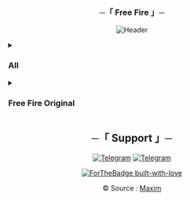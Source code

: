 <h3 align="center">
    ─「 Free Fire 」─
</h3>
<div align="center">

![Header](https://github.com/AL3X-Github/FreeFire/blob/main/Resources/Header.png)

</div>

<details>
<summary><h3><b>All</b></h3></summary>

 > <strong>Copyright :</strong> © Garena International.
 > <img src="https://te.legra.ph/file/463a73db05218ce3cf868.png">
 >

![1](https://freefiremobile-a.akamaihd.net/common/web_event/official2.ff.garena.all/img/20228/0e89beb84e7215a668631021ec47b2a3.jpg)

![2](https://freefiremobile-a.akamaihd.net/common/web_event/official2.ff.garena.all/img/20228/9d559ef5e41902ec0a58486d024f0cc2.jpg)

![3](https://freefiremobile-a.akamaihd.net/common/web_event/official2.ff.garena.all/img/20228/05d080ad04933bb7df903fe8b71b4c5b.jpg)

![4](https://freefiremobile-a.akamaihd.net/common/web_event/official2.ff.garena.all/img/20228/4660cdb1313984fb9ae2e593e51578ee.jpg)

![5](https://freefiremobile-a.akamaihd.net/common/web_event/official2.ff.garena.all/img/20228/afb93df893e61e08cf5d6be605d5df18.jpg)

![6](https://freefiremobile-a.akamaihd.net/common/web_event/official2.ff.garena.all/img/20228/496b4ee86871c4873fc1fa41b8bf53b4.jpg)

![FF](https://freefiremobile-a.akamaihd.net/common/web_event/official2.ff.garena.all/img/20228/fb6310a37c83359441f919ea82cf94d0.jpg)

![7](https://freefiremobile-a.akamaihd.net/common/web_event/official2.ff.garena.all/img/20228/944f7fd2fb428f2f9fc66934a077b21d.jpg)

![8](https://freefiremobile-a.akamaihd.net/common/web_event/official2.ff.garena.all/img/20228/890eb934584eb4ab345ed28f6a2465d1.jpg)

![9](https://freefiremobile-a.akamaihd.net/common/web_event/official2.ff.garena.all/img/20228/6b21be99d9101e7b53dc31c426496d74.jpg)

![10](https://freefiremobile-a.akamaihd.net/common/web_event/official2.ff.garena.all/img/20228/50d44b455b05afcf3e6c75b44d43604a.jpg)

![11](https://freefiremobile-a.akamaihd.net/common/web_event/official2.ff.garena.all/img/20228/cfdbba2383de959df30acc66ce5c0f27.jpg)

![12](https://freefiremobile-a.akamaihd.net/common/web_event/official2.ff.garena.all/img/20228/3a5e7902ba6c8bd437f3dbd9c8595720.jpg)

![13](https://freefiremobile-a.akamaihd.net/common/web_event/official2.ff.garena.all/img/20228/98726cc0c4db9604c8ebd3b22e448ad0.jpg)

![14](https://freefiremobile-a.akamaihd.net/common/web_event/official2.ff.garena.all/img/20228/c25b3b5dde32376ba74d1a16f2a497a1.jpg)

![15](https://freefiremobile-a.akamaihd.net/common/web_event/official2.ff.garena.all/img/20228/7f151167d8d7307d10504c2d6bd33e4a.jpg)

![16](https://freefiremobile-a.akamaihd.net/common/web_event/official2.ff.garena.all/img/20228/6f9a5fac7a6946d2d7fdf52fb61bebdc.jpg)

![17](https://freefiremobile-a.akamaihd.net/common/web_event/official2.ff.garena.all/img/20228/841d36cd54abf477d1e7ba60607e82e1.jpg)

![18](https://freefiremobile-a.akamaihd.net/common/web_event/official2.ff.garena.all/img/20228/8acf58d4741c9d63588bf0f69da31ea5.jpg)

![19](https://freefiremobile-a.akamaihd.net/common/web_event/official2.ff.garena.all/img/20228/eb1df6b57997fec0c4ec81648e744db2.jpg)

![20](https://freefiremobile-a.akamaihd.net/common/web_event/official2.ff.garena.all/img/20228/4a9a7338a467308315401ac84e77d782.jpg)

![21](https://freefiremobile-a.akamaihd.net/common/web_event/official2.ff.garena.all/img/20228/d9a9d90872601093a2a8d721e07b3ecc.jpg)

![22](https://freefiremobile-a.akamaihd.net/common/web_event/official2.ff.garena.all/img/20228/720a210bffb3f344eb9fde9f01660349.jpg)

![23](https://freefiremobile-a.akamaihd.net/common/web_event/official2.ff.garena.all/img/20228/df763ed6b8aa1e92b22d52920c6f02d5.jpg)

![24](https://freefiremobile-a.akamaihd.net/common/web_event/official2.ff.garena.all/img/20228/a2c7b63b4eb1f42670ab71b9a8bfdeb4.jpg)

![25](https://freefiremobile-a.akamaihd.net/common/web_event/official2.ff.garena.all/img/20228/6feede3ed3f88a1b734afeb968c7f79d.jpg)

![26](https://freefiremobile-a.akamaihd.net/common/web_event/official2.ff.garena.all/img/20228/580651e41dc04acd8d5ebde7dd195b5b.jpg)

![27](https://freefiremobile-a.akamaihd.net/common/web_event/official2.ff.garena.all/img/20228/0d427aa03c396a5b24d83c98952477c7.jpg)

![28](https://freefiremobile-a.akamaihd.net/common/web_event/official2.ff.garena.all/img/20228/d2d7506204b1a48c96431972317f65fd.jpg)

![29](https://freefiremobile-a.akamaihd.net/common/web_event/official2.ff.garena.all/img/20228/2a5625ae7c80d8f96a07fbb77dabacf1.jpg)

![30](https://freefiremobile-a.akamaihd.net/common/web_event/official2.ff.garena.all/img/20228/b8e115f711db784d4642faa190743843.jpg)

![31](https://freefiremobile-a.akamaihd.net/common/web_event/official2.ff.garena.all/img/20228/ce175bb3aa92b876fa979fdb26568134.jpg)

![32](https://freefiremobile-a.akamaihd.net/common/web_event/official2.ff.garena.all/img/20228/d0ce53bd10add290b7829d05112d0b59.jpg)

![33](https://freefiremobile-a.akamaihd.net/common/web_event/official2.ff.garena.all/img/20228/42e3bbf28d6eabc1acde958b950e9460.jpg)

![34](https://freefiremobile-a.akamaihd.net/common/web_event/official2.ff.garena.all/img/20228/b6adf3b3f08505ad211054167003a35c.jpg)

![35](https://freefiremobile-a.akamaihd.net/common/web_event/official2.ff.garena.all/img/20228/074b934851d22c4acf4c9158385a9069.jpg)

![36](https://freefiremobile-a.akamaihd.net/common/web_event/official2.ff.garena.all/img/20228/5f8e31182553d975284bc213280324b4.jpg)

![37](https://freefiremobile-a.akamaihd.net/common/web_event/official2.ff.garena.all/img/20228/1add22f1662299b1b00eee2078eb82c7.jpg)

![38](https://freefiremobile-a.akamaihd.net/common/web_event/official2.ff.garena.all/img/20228/b5bff60b2f9ad3364505580ac32bdca2.jpg)

![39](https://freefiremobile-a.akamaihd.net/common/web_event/official2.ff.garena.all/img/20228/b610b908f26c8cd93aca309e0606d96f.jpg)

![40](https://freefiremobile-a.akamaihd.net/common/web_event/official2.ff.garena.all/img/20228/f451dcd90dc130931fbb201b6b69b261.jpg)

![41](https://freefiremobile-a.akamaihd.net/common/web_event/official2.ff.garena.all/img/20228/92a97b2e8d7d1239486c745ba70ef056.jpg)

![42](https://freefiremobile-a.akamaihd.net/common/web_event/official2.ff.garena.all/img/20228/c1f397ad10bbc2b37221cc95c3f47107.jpg)

![43](https://freefiremobile-a.akamaihd.net/common/web_event/official2.ff.garena.all/img/20228/afd02d0ba721901cd02d4e1182b93387.jpg)

![44](https://freefiremobile-a.akamaihd.net/common/web_event/official2.ff.garena.all/img/20228/5b02a3fe8f0284f75c57c60040f2a114.jpg)

![45](https://freefiremobile-a.akamaihd.net/common/web_event/official2.ff.garena.all/img/20228/12cd05121afaf29fa1131dd1ab167f17.jpg)

![46](https://freefiremobile-a.akamaihd.net/common/web_event/official2.ff.garena.all/img/20228/18fc9b82a6abcfc34e090b103c9037a6.jpg)

![47](https://freefiremobile-a.akamaihd.net/common/web_event/official2.ff.garena.all/img/20228/cae4ecdc06af2cc848267723d8a215d2.jpg)

![48](https://freefiremobile-a.akamaihd.net/common/web_event/official2.ff.garena.all/img/20228/5c208e875e7f0bc2f5aa6f10758dc959.jpg)

![49](https://freefiremobile-a.akamaihd.net/common/web_event/official2.ff.garena.all/img/20228/e40c83fbf6919bbe4924e0850d94de70.jpg)

![50](https://freefiremobile-a.akamaihd.net/common/web_event/official2.ff.garena.all/img/20228/daddae5616fcf8746ff93d9c354ac7b8.jpg)

![51](https://freefiremobile-a.akamaihd.net/common/web_event/official2.ff.garena.all/img/20228/704fd43a3408e6c3e1dfe7624438d2aa.jpg)

![52](https://freefiremobile-a.akamaihd.net/common/web_event/official2.ff.garena.all/img/20228/db84d0f48bdd872be178dfae125d4052.jpg)

![53](https://freefiremobile-a.akamaihd.net/common/web_event/official2.ff.garena.all/img/20228/9c0b0c80417a07c1efdbc443108b9bc1.jpg)

![54](https://freefiremobile-a.akamaihd.net/common/web_event/official2.ff.garena.all/img/20228/44ee880456552010c41ebcc18db630ce.jpg)

![55](https://freefiremobile-a.akamaihd.net/common/web_event/official2.ff.garena.all/img/20228/10d6fdf18aa52f47ddfd2f73a838f911.jpg)

![56](https://freefiremobile-a.akamaihd.net/common/web_event/official2.ff.garena.all/img/20228/ed5201b0e0c2b1d4a4a5e0d3aa75b41c.jpg)

![57](https://freefiremobile-a.akamaihd.net/common/web_event/official2.ff.garena.all/img/20228/825ecb847d272fe766ae1fbc4d1d195f.jpg)

![58](https://freefiremobile-a.akamaihd.net/common/web_event/official2.ff.garena.all/img/20228/d1dc248740a4da7016743ba1a39b142c.jpg)

![58](https://freefiremobile-a.akamaihd.net/common/web_event/official2.ff.garena.all/img/20228/693bd40ecf3641836110ab5737a2154d.jpg)

![59](https://freefiremobile-a.akamaihd.net/common/web_event/official2.ff.garena.all/img/20228/6e1e065b462ba60e9a36f82dca81df32.jpg)

![60](https://freefiremobile-a.akamaihd.net/common/web_event/official2.ff.garena.all/img/20228/a11e5cbf5a11deb3c8a009dadfc14c43.jpg)

![61](https://freefiremobile-a.akamaihd.net/common/web_event/official2.ff.garena.all/img/20228/6d6c5ada50a173ebc5715b047bb56ee3.jpg)

![62](https://freefiremobile-a.akamaihd.net/common/web_event/official2.ff.garena.all/img/20228/3e2dda72d2ee9e021cc4ca1ae66f181d.jpg)

![63](https://freefiremobile-a.akamaihd.net/common/web_event/official2.ff.garena.all/img/20228/6cc21cfca45ef5b1d4cbe04fef6be591.jpg)

![64](https://freefiremobile-a.akamaihd.net/common/web_event/official2.ff.garena.all/img/20228/cd8eb521baee5018ce77a1a3d9c5e535.jpg)

![65](https://freefiremobile-a.akamaihd.net/common/web_event/official2.ff.garena.all/img/20228/490f9af361e362c0949a6d52b3c853f6.jpg)

![66](https://freefiremobile-a.akamaihd.net/common/web_event/official2.ff.garena.all/img/20228/0b6daf755cf989cdbdca3b697dc08e6e.jpg)

![67](https://freefiremobile-a.akamaihd.net/common/web_event/official2.ff.garena.all/img/20228/b1b8a60daf685a2a9349be9fdb8f086e.jpg)

![68](https://freefiremobile-a.akamaihd.net/common/web_event/official2.ff.garena.all/img/20228/0c2969c2ee121d430927f717f5ec4e60.jpg)

![69](https://freefiremobile-a.akamaihd.net/common/web_event/official2.ff.garena.all/img/20228/a06c0ed254f39fe9ec2e42b16e2b52d3.jpg)

![70](https://freefiremobile-a.akamaihd.net/common/web_event/official2.ff.garena.all/img/20228/5495adf675e9517d4b6845ffcbe30d8d.jpg)

![71](https://freefiremobile-a.akamaihd.net/common/web_event/official2.ff.garena.all/img/20228/d58f1d59681e9a14fda480a9d1ed825b.jpg)

![72](https://freefiremobile-a.akamaihd.net/common/web_event/official2.ff.garena.all/img/20228/2948c5440dc5819d97df46c0946fde1d.jpg)

![73](https://freefiremobile-a.akamaihd.net/common/web_event/official2.ff.garena.all/img/20228/a2d2f5e1d8967c5aea7bf74e7b19feb5.jpg)

![74](https://freefiremobile-a.akamaihd.net/common/web_event/official2.ff.garena.all/img/20228/c183eba8545abc233e07edce55dcfa1a.jpg)

![75](https://freefiremobile-a.akamaihd.net/common/web_event/official2.ff.garena.all/img/20228/288ec59b827435d1b2e8ad5975a7f49d.jpg)

![76](https://freefiremobile-a.akamaihd.net/common/web_event/official2.ff.garena.all/img/20228/8385524ac8d5588e0d10969a41c489ca.jpg)

![77](https://freefiremobile-a.akamaihd.net/common/web_event/official2.ff.garena.all/img/20228/cde115acaef6bdb979e2e6ba2065570d.jpg)

![78](https://freefiremobile-a.akamaihd.net/common/web_event/official2.ff.garena.all/img/20228/effe8c24ff80dde36b7b6774430e3274.jpg)

![79](https://freefiremobile-a.akamaihd.net/common/web_event/official2.ff.garena.all/img/20228/3b3adb490bbe0ac079abce8d89b47bbf.jpg)

![80](https://freefiremobile-a.akamaihd.net/common/web_event/official2.ff.garena.all/img/20228/dc7add99652df622f59e610119798235.jpg)

![81](https://freefiremobile-a.akamaihd.net/common/web_event/official2.ff.garena.all/img/20228/ca757d0d75e854e0a76a48dbd39d01f9.jpg)

![82](https://freefiremobile-a.akamaihd.net/common/web_event/official2.ff.garena.all/img/20228/b99d65dccbbccbdd4397adf7c01b912e.jpg)

![83](https://freefiremobile-a.akamaihd.net/common/web_event/official2.ff.garena.all/img/20228/8bba070572554afd0bc782e8428107e5.jpg)

![84](https://freefiremobile-a.akamaihd.net/common/web_event/official2.ff.garena.all/img/20228/6418cde63d88b11d80ed2b90e4797038.jpg)

![85](https://freefiremobile-a.akamaihd.net/common/web_event/official2.ff.garena.all/img/20228/64281bb407fb8b2321a48ee35f487f07.jpg)

![86](https://freefiremobile-a.akamaihd.net/common/web_event/official2.ff.garena.all/img/20228/63b4b6a53c2aaf2aee801591afadeb88.jpg)

![87](https://freefiremobile-a.akamaihd.net/common/web_event/official2.ff.garena.all/img/20228/049cf13ba1576679c4b194e80c4232f1.jpg)

![88](https://freefiremobile-a.akamaihd.net/common/web_event/official2.ff.garena.all/img/20228/d575b3a0640148dc311b0846630cbf89.jpg)

![89](https://freefiremobile-a.akamaihd.net/common/web_event/official2.ff.garena.all/img/20228/0b61217ffffb6a196c3f279c2f456727.jpg)

![90](https://freefiremobile-a.akamaihd.net/common/web_event/official2.ff.garena.all/img/20228/a4155d02abfc86a366e925de96c2cb7c.jpg)

![91](https://freefiremobile-a.akamaihd.net/common/web_event/official2.ff.garena.all/img/20228/57e140de6b5df633f1521f48c74241e9.jpg)

![92](https://freefiremobile-a.akamaihd.net/common/web_event/official2.ff.garena.all/img/20228/15c17e987f64832c9e45a11e68787729.jpg)

![93](https://freefiremobile-a.akamaihd.net/common/web_event/official2.ff.garena.all/img/20228/9cc145e4c7b8f09eed409a42a8b4cbd5.jpg)

![94](https://freefiremobile-a.akamaihd.net/common/web_event/official2.ff.garena.all/img/20228/673038b6746c369d920563e8e684c265.jpg)

![95](https://freefiremobile-a.akamaihd.net/common/web_event/official2.ff.garena.all/img/20228/b29cab76cdbdd17117ef0cdbe3c92505.jpg)

![96](https://freefiremobile-a.akamaihd.net/common/web_event/official2.ff.garena.all/img/20228/90566c8bb5eb22399166a664af580d69.jpg)

![97](https://freefiremobile-a.akamaihd.net/common/web_event/official2.ff.garena.all/img/20228/b935180283e31b532bcd340c73d65aa5.jpg)

![98](https://dl.dir.freefiremobile.com/common/web_event/official2.ff.garena.all/202210/1d68690f83e064e6d8d5ac469ba45d96.jpg)

![99](https://dl.dir.freefiremobile.com/common/web_event/official2.ff.garena.all/202210/707e386428ec9f508d1d266224783d13.jpg)

![100](https://dl.dir.freefiremobile.com/common/web_event/official2.ff.garena.all/202210/12bd8e3061aa30c9136889ddaa911392.jpg)

![101](https://dl.dir.freefiremobile.com/common/web_event/official2.ff.garena.all/202210/44f1ac2aff04da455c3c3691769a8bb0.jpg)

![102](https://dl.dir.freefiremobile.com/common/web_event/official2.ff.garena.all/202210/2dc5a62ef3664782189842aa08f205b8.jpg)

![103](https://dl.dir.freefiremobile.com/common/web_event/official2.ff.garena.all/202210/ffcec573399b9bd11dbdf12b4ac726a8.jpg)

![104](https://dl.dir.freefiremobile.com/common/web_event/official2.ff.garena.all/202210/ce4825537a9e7c4eadd9f5f1c9085922.jpg)

![105](https://dl.dir.freefiremobile.com/common/web_event/official2.ff.garena.all/202210/e205227cb10441c6e847d7cc43d6113d.jpg)

![106](https://dl.dir.freefiremobile.com/common/web_event/official2.ff.garena.all/202210/14ba3020f1a1bf8de2142925bda064d2.jpg)

![107](https://dl.dir.freefiremobile.com/common/web_event/official2.ff.garena.all/202210/b53e73bf72b408537959617f610e45bc.jpg)

![108](https://dl.dir.freefiremobile.com/common/web_event/official2.ff.garena.all/202210/399d8bcf73052c3ec7408b41043fd001.jpg)

![109](https://dl.dir.freefiremobile.com/common/web_event/official2.ff.garena.all/202210/705dac7da5777973b87d61c538c5811b.jpg)

![110](https://dl.dir.freefiremobile.com/common/web_event/official2.ff.garena.all/202210/d39941147f626d43513bf25aee5f9f4f.jpg)

![111](https://dl.dir.freefiremobile.com/common/web_event/official2.ff.garena.all/202210/f411220e9991a9136dac24efce084aa9.jpg)

![112](https://dl.dir.freefiremobile.com/common/web_event/official2.ff.garena.all/202210/217caa1f9379136315d0d3f801648b77.jpg)

![113](https://dl.dir.freefiremobile.com/common/web_event/official2.ff.garena.all/202210/00d82c61db6d798e6be806ca858870ef.jpg)

![114](https://dl.dir.freefiremobile.com/common/web_event/official2.ff.garena.all/202210/1fd380549b5ac6cd90bd94bd36741aa8.jpg)

![115](https://dl.dir.freefiremobile.com/common/web_event/official2.ff.garena.all/202210/526ab8efaf60be59ccf03e314e019a3a.jpg)

![116](https://dl.dir.freefiremobile.com/common/web_event/official2.ff.garena.all/202210/87904deacf9b547a95f019e0a322152a.jpg)

![117](https://dl.dir.freefiremobile.com/common/web_event/official2.ff.garena.all/202210/ad657d3c009adbd73302a6603e6ae6d5.jpg)

![118](https://dl.dir.freefiremobile.com/common/web_event/official2.ff.garena.all/202210/1e84951ea4e43a94485c30851c151ad2.jpg)

</details>

<details>
<summary><h3><b>Free Fire Original</b></h3></summary>

![1](https://dl.dir.freefiremobile.com/common/web_event/official2.ff.garena.all/202210/1e84951ea4e43a94485c30851c151ad2.jpg)

![2](https://dl.dir.freefiremobile.com/common/web_event/official2.ff.garena.all/202210/ad657d3c009adbd73302a6603e6ae6d5.jpg)

![3](https://dl.dir.freefiremobile.com/common/web_event/official2.ff.garena.all/202210/87904deacf9b547a95f019e0a322152a.jpg)

![4](https://dl.dir.freefiremobile.com/common/web_event/official2.ff.garena.all/202210/526ab8efaf60be59ccf03e314e019a3a.jpg)

![5](https://dl.dir.freefiremobile.com/common/web_event/official2.ff.garena.all/202210/1fd380549b5ac6cd90bd94bd36741aa8.jpg)

![6](https://dl.dir.freefiremobile.com/common/web_event/official2.ff.garena.all/202210/00d82c61db6d798e6be806ca858870ef.jpg)

![7](https://dl.dir.freefiremobile.com/common/web_event/official2.ff.garena.all/202210/217caa1f9379136315d0d3f801648b77.jpg)

![8](https://dl.dir.freefiremobile.com/common/web_event/official2.ff.garena.all/202210/f411220e9991a9136dac24efce084aa9.jpg)

![9](https://dl.dir.freefiremobile.com/common/web_event/official2.ff.garena.all/202210/d39941147f626d43513bf25aee5f9f4f.jpg)

![10](https://dl.dir.freefiremobile.com/common/web_event/official2.ff.garena.all/202210/705dac7da5777973b87d61c538c5811b.jpg)

![11](https://dl.dir.freefiremobile.com/common/web_event/official2.ff.garena.all/202210/399d8bcf73052c3ec7408b41043fd001.jpg)

![12](https://dl.dir.freefiremobile.com/common/web_event/official2.ff.garena.all/202210/b53e73bf72b408537959617f610e45bc.jpg)

![13](https://dl.dir.freefiremobile.com/common/web_event/official2.ff.garena.all/202210/14ba3020f1a1bf8de2142925bda064d2.jpg)

![14](https://dl.dir.freefiremobile.com/common/web_event/official2.ff.garena.all/202210/e205227cb10441c6e847d7cc43d6113d.jpg)

![15](https://dl.dir.freefiremobile.com/common/web_event/official2.ff.garena.all/202210/ce4825537a9e7c4eadd9f5f1c9085922.jpg)

![16](https://dl.dir.freefiremobile.com/common/web_event/official2.ff.garena.all/202210/ffcec573399b9bd11dbdf12b4ac726a8.jpg)

![17](https://dl.dir.freefiremobile.com/common/web_event/official2.ff.garena.all/202210/2dc5a62ef3664782189842aa08f205b8.jpg)

![18](https://dl.dir.freefiremobile.com/common/web_event/official2.ff.garena.all/202210/44f1ac2aff04da455c3c3691769a8bb0.jpg)

![19](https://dl.dir.freefiremobile.com/common/web_event/official2.ff.garena.all/202210/12bd8e3061aa30c9136889ddaa911392.jpg)

![20](https://dl.dir.freefiremobile.com/common/web_event/official2.ff.garena.all/202210/707e386428ec9f508d1d266224783d13.jpg)

![21](https://dl.dir.freefiremobile.com/common/web_event/official2.ff.garena.all/202210/1d68690f83e064e6d8d5ac469ba45d96.jpg)

![22](https://freefiremobile-a.akamaihd.net/common/web_event/official2.ff.garena.all/img/20228/b935180283e31b532bcd340c73d65aa5.jpg)

![23](https://freefiremobile-a.akamaihd.net/common/web_event/official2.ff.garena.all/img/20228/90566c8bb5eb22399166a664af580d69.jpg)

![24](https://freefiremobile-a.akamaihd.net/common/web_event/official2.ff.garena.all/img/20228/b29cab76cdbdd17117ef0cdbe3c92505.jpg)

![25](https://freefiremobile-a.akamaihd.net/common/web_event/official2.ff.garena.all/img/20228/673038b6746c369d920563e8e684c265.jpg)

![26](https://freefiremobile-a.akamaihd.net/common/web_event/official2.ff.garena.all/img/20228/9cc145e4c7b8f09eed409a42a8b4cbd5.jpg)

![27](https://freefiremobile-a.akamaihd.net/common/web_event/official2.ff.garena.all/img/20228/15c17e987f64832c9e45a11e68787729.jpg)

![28](https://freefiremobile-a.akamaihd.net/common/web_event/official2.ff.garena.all/img/20228/57e140de6b5df633f1521f48c74241e9.jpg)

![29](https://freefiremobile-a.akamaihd.net/common/web_event/official2.ff.garena.all/img/20228/a4155d02abfc86a366e925de96c2cb7c.jpg)

![30](https://freefiremobile-a.akamaihd.net/common/web_event/official2.ff.garena.all/img/20228/0b61217ffffb6a196c3f279c2f456727.jpg)

![31](https://freefiremobile-a.akamaihd.net/common/web_event/official2.ff.garena.all/img/20228/d575b3a0640148dc311b0846630cbf89.jpg)

![32](https://freefiremobile-a.akamaihd.net/common/web_event/official2.ff.garena.all/img/20228/049cf13ba1576679c4b194e80c4232f1.jpg)

![33](https://freefiremobile-a.akamaihd.net/common/web_event/official2.ff.garena.all/img/20228/63b4b6a53c2aaf2aee801591afadeb88.jpg)

![34](https://freefiremobile-a.akamaihd.net/common/web_event/official2.ff.garena.all/img/20228/64281bb407fb8b2321a48ee35f487f07.jpg)

![35](https://freefiremobile-a.akamaihd.net/common/web_event/official2.ff.garena.all/img/20228/6418cde63d88b11d80ed2b90e4797038.jpg)

![36](https://freefiremobile-a.akamaihd.net/common/web_event/official2.ff.garena.all/img/20228/8bba070572554afd0bc782e8428107e5.jpg)

![37](https://freefiremobile-a.akamaihd.net/common/web_event/official2.ff.garena.all/img/20228/b99d65dccbbccbdd4397adf7c01b912e.jpg)

![38](https://freefiremobile-a.akamaihd.net/common/web_event/official2.ff.garena.all/img/20228/ca757d0d75e854e0a76a48dbd39d01f9.jpg)

![39](https://freefiremobile-a.akamaihd.net/common/web_event/official2.ff.garena.all/img/20228/dc7add99652df622f59e610119798235.jpg)

![40](https://freefiremobile-a.akamaihd.net/common/web_event/official2.ff.garena.all/img/20228/3b3adb490bbe0ac079abce8d89b47bbf.jpg)

![41](https://freefiremobile-a.akamaihd.net/common/web_event/official2.ff.garena.all/img/20228/effe8c24ff80dde36b7b6774430e3274.jpg)

![42](https://freefiremobile-a.akamaihd.net/common/web_event/official2.ff.garena.all/img/20228/cde115acaef6bdb979e2e6ba2065570d.jpg)

![43](https://freefiremobile-a.akamaihd.net/common/web_event/official2.ff.garena.all/img/20228/8385524ac8d5588e0d10969a41c489ca.jpg)

![44](https://freefiremobile-a.akamaihd.net/common/web_event/official2.ff.garena.all/img/20228/288ec59b827435d1b2e8ad5975a7f49d.jpg)

![45](https://freefiremobile-a.akamaihd.net/common/web_event/official2.ff.garena.all/img/20228/c183eba8545abc233e07edce55dcfa1a.jpg)

![46](https://freefiremobile-a.akamaihd.net/common/web_event/official2.ff.garena.all/img/20228/a2d2f5e1d8967c5aea7bf74e7b19feb5.jpg)

![47](https://freefiremobile-a.akamaihd.net/common/web_event/official2.ff.garena.all/img/20228/2948c5440dc5819d97df46c0946fde1d.jpg)

![48](https://freefiremobile-a.akamaihd.net/common/web_event/official2.ff.garena.all/img/20228/d58f1d59681e9a14fda480a9d1ed825b.jpg)

![49](https://freefiremobile-a.akamaihd.net/common/web_event/official2.ff.garena.all/img/20228/5495adf675e9517d4b6845ffcbe30d8d.jpg)

![50](https://freefiremobile-a.akamaihd.net/common/web_event/official2.ff.garena.all/img/20228/a06c0ed254f39fe9ec2e42b16e2b52d3.jpg)

![51](https://freefiremobile-a.akamaihd.net/common/web_event/official2.ff.garena.all/img/20228/0c2969c2ee121d430927f717f5ec4e60.jpg)

![52](https://freefiremobile-a.akamaihd.net/common/web_event/official2.ff.garena.all/img/20228/b1b8a60daf685a2a9349be9fdb8f086e.jpg)

![53](https://freefiremobile-a.akamaihd.net/common/web_event/official2.ff.garena.all/img/20228/0b6daf755cf989cdbdca3b697dc08e6e.jpg)

![54](https://freefiremobile-a.akamaihd.net/common/web_event/official2.ff.garena.all/img/20228/490f9af361e362c0949a6d52b3c853f6.jpg)

![55](https://freefiremobile-a.akamaihd.net/common/web_event/official2.ff.garena.all/img/20228/6cc21cfca45ef5b1d4cbe04fef6be591.jpg)

![56](https://freefiremobile-a.akamaihd.net/common/web_event/official2.ff.garena.all/img/20228/3e2dda72d2ee9e021cc4ca1ae66f181d.jpg)

![57](https://freefiremobile-a.akamaihd.net/common/web_event/official2.ff.garena.all/img/20228/6d6c5ada50a173ebc5715b047bb56ee3.jpg)

![58](https://freefiremobile-a.akamaihd.net/common/web_event/official2.ff.garena.all/img/20228/a11e5cbf5a11deb3c8a009dadfc14c43.jpg)

![59](https://freefiremobile-a.akamaihd.net/common/web_event/official2.ff.garena.all/img/20228/6e1e065b462ba60e9a36f82dca81df32.jpg)

![60](https://freefiremobile-a.akamaihd.net/common/web_event/official2.ff.garena.all/img/20228/1cf257aea3117a9dff9cb3bd1a0c6a55.jpg)

![61](https://freefiremobile-a.akamaihd.net/common/web_event/official2.ff.garena.all/img/20228/ecf7482d5d6d2569ffebee8ff7f4f952.jpg)

![62](https://freefiremobile-a.akamaihd.net/common/web_event/official2.ff.garena.all/img/20228/58edc2a3495368d119c00f5fdcadf793.jpg)

![63](https://freefiremobile-a.akamaihd.net/common/web_event/official2.ff.garena.all/img/20228/d01b3283546ae4eee95dd6a2cf0171d4.jpg)

![64](https://freefiremobile-a.akamaihd.net/common/web_event/official2.ff.garena.all/img/20228/d176098025ed1eed053c6a6e55796f03.jpg)

![65](https://freefiremobile-a.akamaihd.net/common/web_event/official2.ff.garena.all/img/20228/982b0fd35d4e131e523ed136a4e0b3a9.jpg)

![66](https://freefiremobile-a.akamaihd.net/common/web_event/official2.ff.garena.all/img/20228/9889d6244e87be55b1e6ed60ee5af24e.jpg)

![67](https://freefiremobile-a.akamaihd.net/common/web_event/official2.ff.garena.all/img/20228/c56254229276f9649b87bebbdec141a4.jpg)

![68](https://freefiremobile-a.akamaihd.net/common/web_event/official2.ff.garena.all/img/20228/feb3ebac60a0d4394f400c94ae0ee445.jpg)

![69](https://freefiremobile-a.akamaihd.net/common/web_event/official2.ff.garena.all/img/20228/84f8fe626c8f95e2a6bb9240affb1954.jpg)

![70](https://freefiremobile-a.akamaihd.net/common/web_event/official2.ff.garena.all/img/20228/b9b584b29326ac495b9a8e75b13efb84.jpg)

![71](https://freefiremobile-a.akamaihd.net/common/web_event/official2.ff.garena.all/img/20228/497338b5edc021a8ec7f74fa37922947.jpg)

![72](https://freefiremobile-a.akamaihd.net/common/web_event/official2.ff.garena.all/img/20228/9e7e96b19f4410c348d1372874a17aaa.jpg)

![73](https://freefiremobile-a.akamaihd.net/common/web_event/official2.ff.garena.all/img/20228/735b1d209f95e3054408706748a66c7f.jpg)

![74](https://freefiremobile-a.akamaihd.net/common/web_event/official2.ff.garena.all/img/20228/eb98eecddee6e2a883cd798b8f9ae9be.jpg)

![75](https://freefiremobile-a.akamaihd.net/common/web_event/official2.ff.garena.all/img/20228/5e006051dacdfa66c9fac02a0dcf4501.jpg)

![76](https://freefiremobile-a.akamaihd.net/common/web_event/official2.ff.garena.all/img/20228/34b22e4e1f3064fc3b3785a953ff7d9c.jpg)

![77](https://freefiremobile-a.akamaihd.net/common/web_event/official2.ff.garena.all/img/20228/167fbbbabb963c40350c6e7c0f175651.jpg)

![78](https://freefiremobile-a.akamaihd.net/common/web_event/official2.ff.garena.all/img/20228/40dc8cf32e993a0053d20583dae72f11.jpg)

![79](https://freefiremobile-a.akamaihd.net/common/web_event/official2.ff.garena.all/img/20228/cc2076c0227b77ab0b5304a60a058286.jpg)

![80](https://freefiremobile-a.akamaihd.net/common/web_event/official2.ff.garena.all/img/20228/6dcf0ce00f9327e8ae443952de48e07b.jpg)

![81](https://freefiremobile-a.akamaihd.net/common/web_event/official2.ff.garena.all/img/20228/9d6229239272b2e787a74b50103eddbe.jpg)

![82](https://freefiremobile-a.akamaihd.net/common/web_event/official2.ff.garena.all/img/20228/0c3ebadc484a69a462802f9bfdbd8284.jpg)

![83](https://freefiremobile-a.akamaihd.net/common/web_event/official2.ff.garena.all/img/20228/585d0f6c24c6e3f516fab5d9ed41abf7.jpg)

![84](https://freefiremobile-a.akamaihd.net/common/web_event/official2.ff.garena.all/img/20228/59ac9c9f8e3bb40bed0af033d0d0e4da.jpg)

![85](https://freefiremobile-a.akamaihd.net/common/web_event/official2.ff.garena.all/img/20228/2576cb59d5986c1ff3cb087ae29f799a.jpg)

![86](https://freefiremobile-a.akamaihd.net/common/web_event/official2.ff.garena.all/img/20228/1da239874fa33846169b124f1373aec3.jpg)

![87](https://freefiremobile-a.akamaihd.net/common/web_event/official2.ff.garena.all/img/20228/e1f5a2b0606c102bb8a60e697a8f30a4.jpg)

![88](https://freefiremobile-a.akamaihd.net/common/web_event/official2.ff.garena.all/img/20228/66db735350ad088bf12d1a1f5ce3f124.jpg)

![89](https://freefiremobile-a.akamaihd.net/common/web_event/official2.ff.garena.all/img/20228/f2355abcaa1ca96a7b16d322c8aabea9.jpg)

![90](https://freefiremobile-a.akamaihd.net/common/web_event/official2.ff.garena.all/img/20228/4c87acb3b97c65a5e873c49f0b6e2f82.jpg)

![91](https://freefiremobile-a.akamaihd.net/common/web_event/official2.ff.garena.all/img/20228/035a36f8058fae180677ee5f50c545fb.jpg)

![92](https://freefiremobile-a.akamaihd.net/common/web_event/official2.ff.garena.all/img/20228/a6a37c2bb09a4f7797e82288b26c8488.jpg)

![93](https://freefiremobile-a.akamaihd.net/common/web_event/official2.ff.garena.all/img/20228/70b6d3962f287510ba2c8522479a8c97.jpg)

![94](https://freefiremobile-a.akamaihd.net/common/web_event/official2.ff.garena.all/img/20228/0bd35071388856fc70e130552014bffe.jpg)

![95](https://freefiremobile-a.akamaihd.net/common/web_event/official2.ff.garena.all/img/20228/0deefe2015e36f66adb5df24a9bc345f.jpg)

![96](https://freefiremobile-a.akamaihd.net/common/web_event/official2.ff.garena.all/img/20228/adf6fd6e7fc49792b4583940b8d4a31f.jpg)

![97](https://freefiremobile-a.akamaihd.net/common/web_event/official2.ff.garena.all/img/20228/eb84dd883554c85d5d0ff23329354792.jpg)

![98](https://freefiremobile-a.akamaihd.net/common/web_event/official2.ff.garena.all/img/20228/c86473b7843681715838797ddb1ccc49.jpg)

![99](https://freefiremobile-a.akamaihd.net/common/web_event/official2.ff.garena.all/img/20228/a78017386c59977b45607e672a65a23e.jpg)

![100](https://freefiremobile-a.akamaihd.net/common/web_event/official2.ff.garena.all/img/20228/fc3830b53752574637cd226b4ece099c.jpg)

![]()

![]()

![]()

![]()

![]()

![]()

![]()

![]()

![]()

</details>

<h2 align="center">
    ─「 Support 」─
</h2>
<div align="center">

[![Telegram](https://img.shields.io/badge/Group-%232C3454?style=for-the-badge&logo=telegram&logoColor=white)](https://t.me/MaximXGroup) [![Telegram](https://img.shields.io/badge/Channel-%232C3454?style=for-the-badge&logo=telegram&logoColor=white)](https://t.me/MaximXChannels)

[![ForTheBadge built-with-love](http://ForTheBadge.com/images/badges/built-with-love.svg)](https://github.com/AL3X-Github)

© Source : [Maxim](https://t.me/MaximXWallpaper)

</div>
